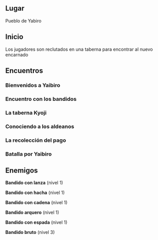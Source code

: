 ## Lugar

Pueblo de Yabiro

## Inicio

Los jugadores son reclutados en una taberna para encontrar al nuevo encarnado

## Encuentros

### Bienvenidos a Yaibiro

### Encuentro con los bandidos

### La taberna Kyoji

### Conociendo a los aldeanos

### La recolección del pago

### Batalla por Yaibiro

## Enemigos

**Bandido con lanza** (nivel 1)

**Bandido con hacha** (nivel 1)

**Bandido con cadena** (nivel 1)

**Bandido arquero** (nivel 1)

**Bandido con espada** (nivel 1)

**Bandido bruto** (nivel 3)
